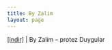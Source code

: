```yaml
---
title: By Zalim
layout: page
---
```


<a href="https://cloud.mail.ru/public/5cb6ccdde411/ByZalim%20-%20Protez%20Duygular" target="_blank">[indir]</a>   |   By Zalim &#8211; protez Duygular
